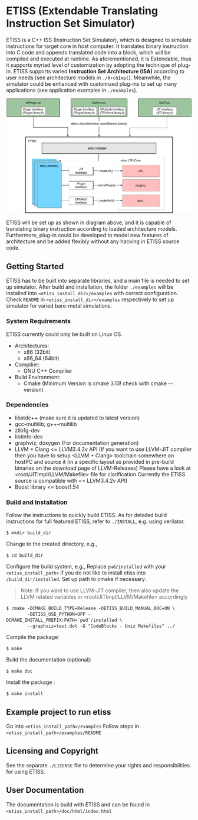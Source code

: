 # ETISS (Extendable Translating Instruction Set Simulator)

ETISS is a C++ ISS (Instruction Set Simulator), which is designed to
simulate instructions for target core in host computer. It translates
binary instruction into C code and appends translated code into a block,
which will be compiled and executed at runtime. As aforementioned, it is
Extendable, thus it supports myriad level of customization by adopting the
technique of plug-in. ETISS supports varied **Instruction Set Architecture
(ISA)** according to user needs (see architecture models in `./ArchImpl`).
Meanwhile, the simulator could be enhanced with customized plug-ins to set
up many applications (see application examples in `./examples`).

<center> <img src="etiss.png" alt="ETISS diagram" width="520"> </center>

ETISS will be set up as shown in diagram above, and it is capable of
translating binary instruction according to loaded architecture models.
Furthermore, plug-in could be developed to model new features of architecture
and be added flexibly without any hacking in ETISS source code.

## Getting Started

ETISS has to be built into separate libraries, and a main file is needed
to set up simulator. After build and installation, the folder `./examples`
will be installed into `<etiss_install_dir>/examples` with correct
configuration. Check `README` in `<etiss_install_dir>/examples` respectively
to set up simulator for varied bare-metal simulations.

### System Requirements

ETISS currently could only be built on Linux OS.

  - Architectures:
    - x86 (32bit)
    - x86_64 (64bit)
  - Compilier:
    - GNU C++ Compilier
  - Build Environment:
    - Cmake (Minimum Version is cmake 3.13! check with cmake --version)

### Dependencies

  -  libstdc++ (make sure it is updated to latest version)
  -  gcc-multilib; g++-multilib
  -  zlib1g-dev
  -  libtinfo-dev
  -  graphviz; doxygen (For documentation generation)
  -  LLVM + Clang  <= LLVM3.4.2v API
  (If you want to use LLVM-JIT compiler then you have to setup <LLVM + Clang>
   toolchain somewhere on hostPC and source it (in a specific layout as provided
   in pre-build binaries on the download page of LLVM-Releases)
   Please have a look at <root/JITImpl/LLVM/Makefile> file for clarification
   Currently the ETISS source is compatible with <= LLVM3.4.2v API)
  - Boost library <= boost1.54


### Build and Installation

Follow the instructions to quickly build ETISS. As for detailed build
instructions for full featured ETISS, refer to `./INSTALL`, e.g. using verilator.

	$ mkdir build_dir

Change to the created directory, e.g.,

	$ cd build_dir

Configure the build system, e.g.,
Replace `pwd/installed` with your `<etiss_install_path>` if you do not like to install etiss into `/build_dir/installed`. Set up path to cmake if necessary.

> Note: If you want to use LLVM-JIT compiler, then
     also update the LLVM related variables in <root/JITImpl/LLVM/Makefile>
     accordingly

	$ cmake -DCMAKE_BUILD_TYPE=Release -DETISS_BUILD_MANUAL_DOC=ON \
	        -DETISS_USE_PYTHON=OFF -DCMAKE_INSTALL_PREFIX:PATH=`pwd`/installed \
	        --graphviz=test.dot -G "CodeBlocks - Unix Makefiles" ../

Compile the package:

	$ make

Build the documentation (optional):

	$ make doc

Install the package :

	$ make install

## Example project to run etiss

Go into `<etiss_install_path>/examples`
Follow steps in `<etiss_install_path>/examples/README`

## Licensing and Copyright

See the separate `./LICENSE` file to determine your rights and responsibilities
for using ETISS.

## User Documentation

The documentation is build with ETISS and can be found in `<etiss_install_path>/doc/html/index.html`
